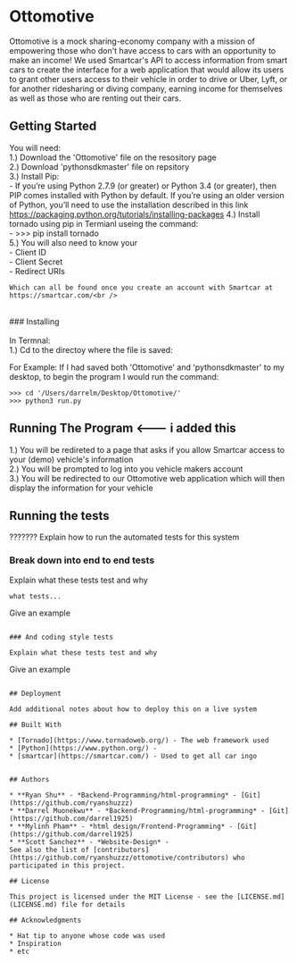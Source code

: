 # Ottomotive

Ottomotive is a mock sharing-economy company with a mission of empowering those who don't have access to cars with an opportunity to make an income! We used Smartcar's API to access information from smart cars to create the interface for a web application that would allow its users to grant other users access to their vehicle in order to drive or Uber, Lyft, or for another ridesharing or diving company, earning income for themselves as well as those who are renting out their cars. 

## Getting Started


You will need:  
1.) Download the 'Ottomotive' file on the resository page<br />
2.) Download 'pythonsdkmaster' file on repsitory<br />
3.) Install Pip:  
    - If you’re using Python 2.7.9 (or greater) or Python 3.4 (or greater), then PIP comes installed with Python by default. If you’re          using an older version of Python, you’ll need to use the installation described in this link<br />                                        https://packaging.python.org/tutorials/installing-packages
4.) Install tornado using pip in Termianl useing the command:  
    - >>> pip install tornado<br />
5.) You will also need to know your <br />
    - Client ID<br />
    - Client Secret<br />
    - Redirect URIs<br />
    
    Which can all be found once you create an account with Smartcar at https://smartcar.com/<br />
<br />
### Installing<br />
<br />
In Termnal:<br />
1.) Cd to the directoy where the file is saved:<br />

For Example: If I had saved both 'Ottomotive' and 'pythonsdkmaster' to my desktop, to begin the program I would run the command:

```
>>> cd '/Users/darrelm/Desktop/Ottomotive/'
>>> python3 run.py
```
## Running The Program   <--- i added this<br />

1.) You will be redireted to a page that asks if you allow Smartcar access to your (demo) vehicle's information<br />
2.) You will be prompted to log into you vehicle makers account<br />
3.) You will be redirected to our Ottomotive web application which will then display the information for your vehicle<br />

## Running the tests

???????
Explain how to run the automated tests for this system

### Break down into end to end tests

Explain what these tests test and why
```
what tests...
```
Give an example
```

### And coding style tests

Explain what these tests test and why

```
Give an example
```

## Deployment

Add additional notes about how to deploy this on a live system

## Built With

* [Tornado](https://www.tornadoweb.org/) - The web framework used
* [Python](https://www.python.org/) - 
* [smartcar](https://smartcar.com/) - Used to get all car ingo


## Authors

* **Ryan Shu** - *Backend-Programming/html-programming* - [Git](https://github.com/ryanshuzzz)
* **Darrel Muonekwu** - *Backend-Programming/html-programming* - [Git](https://github.com/darrel1925)
* **Mylinh Pham** - *html design/Frontend-Programming* - [Git](https://github.com/darrel1925)
* **Scott Sanchez** - *Website-Design* -
See also the list of [contributors](https://github.com/ryanshuzzz/ottomotive/contributors) who participated in this project.

## License

This project is licensed under the MIT License - see the [LICENSE.md](LICENSE.md) file for details

## Acknowledgments

* Hat tip to anyone whose code was used
* Inspiration
* etc

